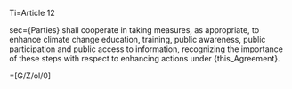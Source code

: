 Ti=Article 12

sec={Parties} shall cooperate in taking measures, as appropriate, to enhance climate change education, training, public awareness, public participation and public access to information, recognizing the importance of these steps with respect to enhancing actions under {this_Agreement}.

=[G/Z/ol/0]

